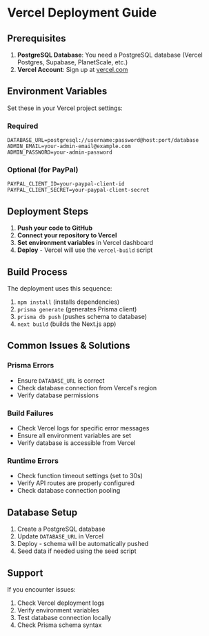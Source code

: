 # Vercel Deployment Guide

## Prerequisites
1. **PostgreSQL Database**: You need a PostgreSQL database (Vercel Postgres, Supabase, PlanetScale, etc.)
2. **Vercel Account**: Sign up at [vercel.com](https://vercel.com)

## Environment Variables
Set these in your Vercel project settings:

### Required
```
DATABASE_URL=postgresql://username:password@host:port/database
ADMIN_EMAIL=your-admin-email@example.com
ADMIN_PASSWORD=your-admin-password
```

### Optional (for PayPal)
```
PAYPAL_CLIENT_ID=your-paypal-client-id
PAYPAL_CLIENT_SECRET=your-paypal-client-secret
```

## Deployment Steps

1. **Push your code to GitHub**
2. **Connect your repository to Vercel**
3. **Set environment variables** in Vercel dashboard
4. **Deploy** - Vercel will use the `vercel-build` script

## Build Process
The deployment uses this sequence:
1. `npm install` (installs dependencies)
2. `prisma generate` (generates Prisma client)
3. `prisma db push` (pushes schema to database)
4. `next build` (builds the Next.js app)

## Common Issues & Solutions

### Prisma Errors
- Ensure `DATABASE_URL` is correct
- Check database connection from Vercel's region
- Verify database permissions

### Build Failures
- Check Vercel logs for specific error messages
- Ensure all environment variables are set
- Verify database is accessible from Vercel

### Runtime Errors
- Check function timeout settings (set to 30s)
- Verify API routes are properly configured
- Check database connection pooling

## Database Setup
1. Create a PostgreSQL database
2. Update `DATABASE_URL` in Vercel
3. Deploy - schema will be automatically pushed
4. Seed data if needed using the seed script

## Support
If you encounter issues:
1. Check Vercel deployment logs
2. Verify environment variables
3. Test database connection locally
4. Check Prisma schema syntax
